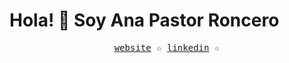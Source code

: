 
<h1>Hola! 👋 Soy Ana Pastor Roncero</h1>
<div align='center'>
  <samp>
    <a href='[personal-website](https://portfolio-ana-ruby.vercel.app/)'>website</a> ☆
    <a href='www.linkedin.com/in/ana-pastor-roncero'>linkedin</a> ☆
  </samp>
</div>

